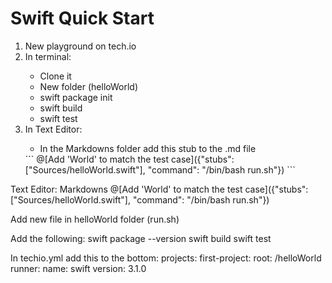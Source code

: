 <h1>Swift Quick Start</h1>

<ol>
    <li>New playground on tech.io</li>
    <li>In terminal:</li>
        <ul>
            <li>Clone it</li>
            <li>New folder (helloWorld)</li>
            <li>swift package init</li>
            <li>swift build</li>
            <li>swift test</li>
        </ul>
    <li>In Text Editor:</li>
        <ul>
            <li>In the Markdowns folder add this stub to the .md file</li>
        </ul>
        ```
        @[Add 'World' to match the test case]({"stubs": ["Sources/helloWorld.swift"], "command": "/bin/bash run.sh"})
        ```        
</ol>


Text Editor: Markdowns 
@[Add 'World' to match the test case]({"stubs": ["Sources/helloWorld.swift"], "command": "/bin/bash run.sh"})

Add new file in helloWorld folder (run.sh)

Add the following:
	swift package --version
	swift build
	swift test


In techio.yml add this to the bottom:
	projects:
  		first-project:
   	 		root: /helloWorld
    			runner:
      				name: swift
      				version: 3.1.0

